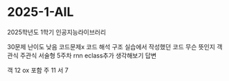 # 2025-1-AIL
2025학년도 1학기 인공지능라이브러리


30문제 난이도 낮음
코드문제x
코드 해석
구조
실습에서 작성했던 코드 무슨 뜻인지
객관식 주관식 서술형
5주차 rnn eclass추가 생각해보기 답변

객 12 ox 포함
주 11
서 7
